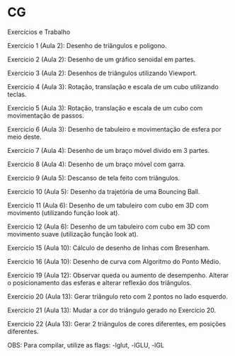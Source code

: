 ﻿# CG
Exercícios e Trabalho

Exercicio 1 (Aula 2): Desenho de triângulos e poligono.

Exercicio 2 (Aula 2): Desenho de um gráfico senoidal em partes.

Exercicio 3 (Aula 2): Desenhos de triângulos utilizando Viewport.

Exercicio 4 (Aula 3): Rotação, translação e escala de um cubo utilizando teclas.

Exercicio 5 (Aula 3): Rotação, translação e escala de um cubo com movimentação de passos.

Exercicio 6 (Aula 3): Desenho de tabuleiro e movimentação de esfera por meio deste.

Exercicio 7 (Aula 4): Desenho de um braço móvel divido em 3 partes.

Exercicio 8 (Aula 4): Desenho de um braço móvel com garra.

Exercicio 9 (Aula 5): Descanso de tela feito com triângulos.

Exercicio 10 (Aula 5): Desenho da trajetória de uma Bouncing Ball.

Exercicio 11 (Aula 6): Desenho de um tabuleiro com cubo em 3D com movimento (utilizando função look at).

Exercicio 12 (Aula 6): Desenho de um tabuleiro com cubo em 3D com movimento suave (utilização função look at).

Exercicio 15 (Aula 10): Cálculo de desenho de linhas com Bresenham. 

Exercicio 16 (Aula 10): Desenho de curva com Algoritmo do Ponto Médio.

Exercicio 19 (Aula 12): Observar queda ou aumento de desempenho. Alterar o posicionamento das esferas e alterar reflexão dos triângulos.

Exercicio 20 (Aula 13): Gerar triângulo reto com 2 pontos no lado esquerdo.

Exercicio 21 (Aula 13): Mudar a cor do triângulo gerado no Exercicio 20.

Exercicio 22 (Aula 13): Gerar 2 triângulos de cores diferentes, em posições diferentes.

OBS: Para compilar, utilize as flags: -lglut, -lGLU, -lGL
